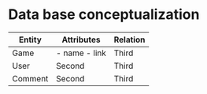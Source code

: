 # Data base conceptualization

|Entity|Attributes|Relation|
|---|---|---|
|Game|- name - link|Third|
|User|Second|Third|
|Comment|Second|Third|
